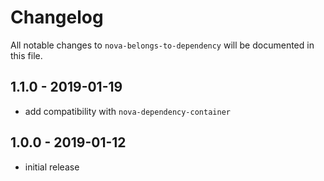 # Changelog

All notable changes to `nova-belongs-to-dependency` will be documented in this file.

## 1.1.0 - 2019-01-19

- add compatibility with `nova-dependency-container`

## 1.0.0 - 2019-01-12

- initial release